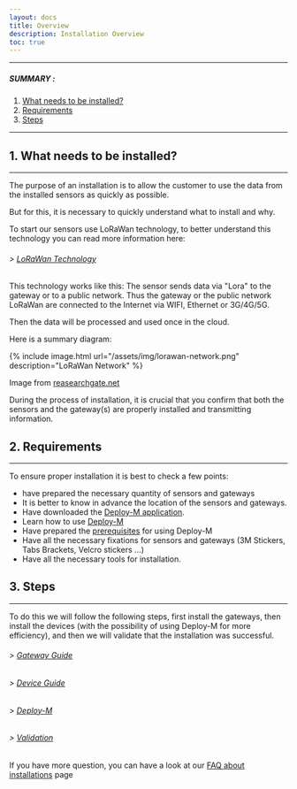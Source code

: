 ```yaml
---
layout: docs
title: Overview
description: Installation Overview
toc: true
---
```


---------------------------------------

##### SUMMARY : 

1. [What needs to be installed?](./#1-part-A)
2. [Requirements](./#2-part-2)
3. [Steps](./#3-part-3)

---------------------------------------




## 1. What needs to be installed?
---------------------------------------

The purpose of an installation is to allow the customer to use the data from the installed sensors as quickly as possible. 

But for this, it is necessary to quickly understand what to install and why. 

To start our sensors use LoRaWan technology, to better understand this technology you can read more information here: 

###### > [LoRaWan Technology](../../../technical/lorawan/lorawan-technology)

This technology works like this: 
The sensor sends data via "Lora" to the gateway or to a public network. Thus the gateway or the public network LoRaWan are connected to the Internet via WIFI, Ethernet or 3G/4G/5G. 

Then the data will be processed and used once in the cloud.

Here is a summary diagram: 


{% include image.html url="/assets/img/lorawan-network.png" description="LoRaWan Network" %}

Image from [reasearchgate.net](https://www.researchgate.net/publication/323620460_IoT-based_wireless_seismic_quality_control/figures?lo=1)


During the process of installation, it is crucial that you confirm that both the sensors and the gateway(s) are properly installed and transmitting information.



## 2. Requirements
---------------------------------------

To ensure proper installation it is best to check a few points: 

- have prepared the necessary quantity of sensors and gateways
- It is better to know in advance the location of the sensors and gateways.
- Have downloaded the [Deploy-M application](../../deploy-m/download-the-app).
- Learn how to use [Deploy-M](../../deploy-m/app-guide)
- Have prepared the [prerequisites](../../deploy-m/app-guide/#1-requirements) for using Deploy-M
- Have all the necessary fixations for sensors and gateways (3M Stickers, Tabs Brackets, Velcro stickers ...)
- Have all the necessary tools for installation.

## 3. Steps
---------------------------------------

To do this we will follow the following steps, first install the gateways, then install the devices (with the possibility of using Deploy-M for more efficiency), and then we will validate that the installation was successful.

###### > [Gateway Guide](../../lorawan/gateway-installation)

###### > [Device Guide](../../lorawan/device-declaration)

###### > [Deploy-M](../../deploy-m/app-guide)

###### > [Validation](../../quick-start/validation-of-a-succesfull-installation)

If you have more question, you can have a look at our [FAQ about installations](../fag-about-installations) page